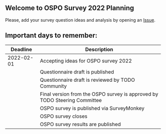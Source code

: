 ## Welcome to OSPO Survey 2022 Planning

Please, add your survey question ideas and analysis by opening an [Issue](https://github.com/todogroup/osposurvey/issues).

## Important days to remember:

| Deadline | Description |
| --- | --- |
| 2022-02-01 | Accepting ideas for OSPO survey 2022 |
| | Questionnaire draft is published |
| | Questionnaire draft is reviewed by TODO Community |
| | Final version from the OSPO survey is approved by TODO Steering Committee |
| | OSPO survey is published via SurveyMonkey |
| | OSPO survey closes |
| | OSPO survey results are published |

